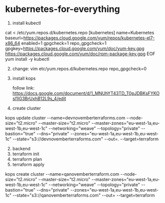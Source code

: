  # kubernetes-for-everything
 1. install kubectl 

 cat <<EOF > /etc/yum.repos.d/kubernetes.repo
 [kubernetes]
 name=Kubernetes
 baseurl=https://packages.cloud.google.com/yum/repos/kubernetes-el7-x86_64
 enabled=1
 gpgcheck=1
 repo_gpgcheck=1
 gpgkey=https://packages.cloud.google.com/yum/doc/yum-key.gpg https://packages.cloud.google.com/yum/doc/rpm-package-key.gpg
 EOF
 yum install -y kubectl

 
 2. change: vim etc/yum.repos.d/kubernetes.repo
            repo_gpgcheck=0
            
            
            
 3. install kops
     
     follow link: https://docs.google.com/document/d/1_MNUhYT43TD_T0pJDBKsFYKOsl1IG3BrUxhB12L9s_4/edit




1. create cluster

kops update cluster --name=devnovemberterraforms.com --node-size="t2.micro" --master-size="t2.micro" --master-zones="eu-west-1a,eu-west-1b,eu-west-1c" --networking="weave" --topology="private" --bastion="true" --dns="private" --zones="eu-west-1a,eu-west-1b,eu-west-1c" --state="s3://devnovemberterraforms.com" --out=. --target=terraform



2. backend
3. terraform init
4. terraform plan
5. terraform apply


kops create cluster --name=qanovemberterraform.com --node-size="t2.micro" --master-size="t2.micro" --master-zones="eu-west-1a,eu-west-1b,eu-west-1c" --networking="weave" --topology="private" --bastion="true" --dns="private" --zones="eu-west-1a,eu-west-1b,eu-west-1c" --state="s3://qanovemberterraforms.com" --out= --target=terraform
